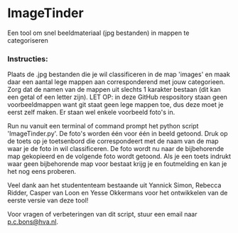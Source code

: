 # ImageTinder
Een tool om snel beeldmateriaal (jpg bestanden) in mappen te categoriseren 

### Instructies: 

Plaats de .jpg bestanden die je wil classificeren in de map 'images' en maak daar een aantal lege mappen aan corresponderend met jouw categorieen. Zorg dat de namen van de mappen uit slechts 1 karakter bestaan (dit kan een getal of een letter zijn). 
LET OP: in deze GitHub respository staan geen voorbeeldmappen want git staat geen lege mappen toe, dus deze moet je eerst zelf maken. Er staan wel enkele voorbeeld foto's in. 

Run nu vanuit een terminal of command prompt het python script 'ImageTinder.py'. De foto's worden één voor één in beeld getoond. Druk op de toets op je toetsenbord die correspondeert met de naam van de map waar je de foto in wil classificeren. De foto wordt nu naar de bijbehorende map gekopieerd en de volgende foto wordt getoond. Als je een toets indrukt waar geen bijbehorende map voor bestaat krijg je en foutmelding en kan je het nog eens proberen. 

Veel dank aan het studententeam bestaande uit Yannick Simon, Rebecca Ridder, Casper van Loon en Yesse Okkermans voor het ontwikkelen van de eerste versie van deze tool!

Voor vragen of verbeteringen van dit script, stuur een email naar p.c.bons@hva.nl. 
